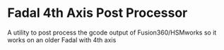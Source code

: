 # Fadal 4th Axis Post Processor
A utility to post process the gcode output of Fusion360/HSMworks so it works on an older Fadal with 4th axis
